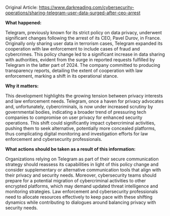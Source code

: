 Original Article: https://www.darkreading.com/cybersecurity-operations/sharing-telegram-user-data-surged-after-ceo-arrest

**What happened:**

Telegram, previously known for its strict policy on data privacy, underwent significant changes following the arrest of its CEO, Pavel Durov, in France. Originally only sharing user data in terrorism cases, Telegram expanded its cooperation with law enforcement to include cases of fraud and cybercrimes. This policy change led to a significant increase in data sharing with authorities, evident from the surge in reported requests fulfilled by Telegram in the latter part of 2024. The company committed to producing transparency reports, detailing the extent of cooperation with law enforcement, marking a shift in its operational stance.

**Why it matters:**

This development highlights the growing tension between privacy interests and law enforcement needs. Telegram, once a haven for privacy advocates and, unfortunately, cybercriminals, is now under increased scrutiny by governmental bodies, indicating a broader trend of pressuring tech companies to compromise on user privacy for enhanced security operations. This shift could significantly impact cybercriminal activities, pushing them to seek alternative, potentially more concealed platforms, thus complicating digital monitoring and investigation efforts for law enforcement and cybersecurity professionals.

**What actions should be taken as a result of this information:**

Organizations relying on Telegram as part of their secure communication strategy should reassess its capabilities in light of this policy change and consider supplementary or alternative communication tools that align with their privacy and security needs. Moreover, cybersecurity teams should prepare for a potential migration of cybercriminal activities to other encrypted platforms, which may demand updated threat intelligence and monitoring strategies. Law enforcement and cybersecurity professionals need to allocate resources effectively to keep pace with these shifting dynamics while contributing to dialogues around balancing privacy with security needs.